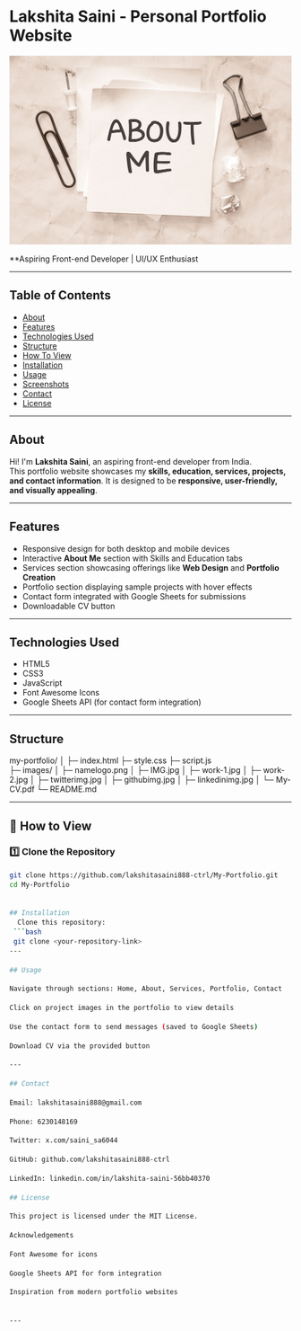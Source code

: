 # Lakshita Saini - Personal Portfolio Website

![Portfolio Screenshot](images/IMG.jpg)

**Aspiring Front-end Developer | UI/UX Enthusiast 

---

## Table of Contents
- [About](#about)
- [Features](#features)
- [Technologies Used](#technologies-used)
- [Structure](#structure)
- [How To View](#howtoview)
- [Installation](#installation)
- [Usage](#usage)
- [Screenshots](#screenshots)
- [Contact](#contact)
- [License](#license)

---

## About
Hi! I'm **Lakshita Saini**, an aspiring front-end developer from India.  
This portfolio website showcases my **skills, education, services, projects, and contact information**. It is designed to be **responsive, user-friendly, and visually appealing**.

---

## Features
- Responsive design for both desktop and mobile devices  
- Interactive **About Me** section with Skills and Education tabs  
- Services section showcasing offerings like **Web Design** and **Portfolio Creation**  
- Portfolio section displaying sample projects with hover effects  
- Contact form integrated with Google Sheets for submissions  
- Downloadable CV button  

---

## Technologies Used
- HTML5  
- CSS3  
- JavaScript  
- Font Awesome Icons  
- Google Sheets API (for contact form integration)  

---
## Structure
my-portfolio/
│
├─ index.html
├─ style.css
├─ script.js       
├─ images/
│   ├─ namelogo.png
│   ├─ IMG.jpg
│   ├─ work-1.jpg
│   ├─ work-2.jpg
│   ├─ twitterimg.jpg
│   ├─ githubimg.jpg
│   ├─ linkedinimg.jpg
│   └─ My-CV.pdf
└─ README.md      


---

## 🚀 How to View

### 1️⃣ Clone the Repository
```bash
git clone https://github.com/lakshitasaini888-ctrl/My-Portfolio.git
cd My-Portfolio


## Installation
  Clone this repository:  
 ```bash
 git clone <your-repository-link>
---

## Usage

Navigate through sections: Home, About, Services, Portfolio, Contact

Click on project images in the portfolio to view details

Use the contact form to send messages (saved to Google Sheets)

Download CV via the provided button

---

## Contact

Email: lakshitasaini888@gmail.com

Phone: 6230148169

Twitter: x.com/saini_sa6044

GitHub: github.com/lakshitasaini888-ctrl

LinkedIn: linkedin.com/in/lakshita-saini-56bb40370

## License

This project is licensed under the MIT License.

Acknowledgements

Font Awesome for icons

Google Sheets API for form integration

Inspiration from modern portfolio websites


---

